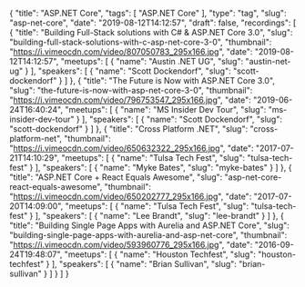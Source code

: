 {
  "title": "ASP.NET Core",
  "tags": [
    "ASP.NET Core"
  ],
  "type": "tag",
  "slug": "asp-net-core",
  "date": "2019-08-12T14:12:57",
  "draft": false,
  "recordings": [
    {
      "title": "Building Full-Stack solutions with C# & ASP.NET Core 3.0",
      "slug": "building-full-stack-solutions-with-c-asp-net-core-3-0",
      "thumbnail": "https://i.vimeocdn.com/video/807050783_295x166.jpg",
      "date": "2019-08-12T14:12:57",
      "meetups": [
        {
          "name": "Austin .NET UG",
          "slug": "austin-net-ug"
        }
      ],
      "speakers": [
        {
          "name": "Scott Dockendorf",
          "slug": "scott-dockendorf"
        }
      ]
    },
    {
      "title": "The Future is Now with ASP.NET Core 3.0",
      "slug": "the-future-is-now-with-asp-net-core-3-0",
      "thumbnail": "https://i.vimeocdn.com/video/796753547_295x166.jpg",
      "date": "2019-06-24T16:40:24",
      "meetups": [
        {
          "name": "MS Insider Dev Tour",
          "slug": "ms-insider-dev-tour"
        }
      ],
      "speakers": [
        {
          "name": "Scott Dockendorf",
          "slug": "scott-dockendorf"
        }
      ]
    },
    {
      "title": "Cross Platform .NET",
      "slug": "cross-platform-net",
      "thumbnail": "https://i.vimeocdn.com/video/650632322_295x166.jpg",
      "date": "2017-07-21T14:10:29",
      "meetups": [
        {
          "name": "Tulsa Tech Fest",
          "slug": "tulsa-tech-fest"
        }
      ],
      "speakers": [
        {
          "name": "Myke Bates",
          "slug": "myke-bates"
        }
      ]
    },
    {
      "title": "ASP.NET Core + React Equals Awesome",
      "slug": "asp-net-core-react-equals-awesome",
      "thumbnail": "https://i.vimeocdn.com/video/650202777_295x166.jpg",
      "date": "2017-07-20T14:09:00",
      "meetups": [
        {
          "name": "Tulsa Tech Fest",
          "slug": "tulsa-tech-fest"
        }
      ],
      "speakers": [
        {
          "name": "Lee Brandt",
          "slug": "lee-brandt"
        }
      ]
    },
    {
      "title": "Building Single Page Apps with Aurelia and ASP.NET Core",
      "slug": "building-single-page-apps-with-aurelia-and-asp-net-core",
      "thumbnail": "https://i.vimeocdn.com/video/593960776_295x166.jpg",
      "date": "2016-09-24T19:48:07",
      "meetups": [
        {
          "name": "Houston Techfest",
          "slug": "houston-techfest"
        }
      ],
      "speakers": [
        {
          "name": "Brian Sullivan",
          "slug": "brian-sullivan"
        }
      ]
    }
  ]
}